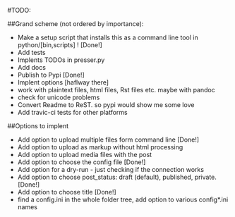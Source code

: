 #TODO:

##Grand scheme (not ordered by importance):
* Make a setup script that installs this as a command line tool in python/[bin,scripts] ! [Done!]
* Add tests
* Implents TODOs in presser.py
* Add docs
* Publish to Pypi [Done!]
* Implent options [haflway there]
* work with plaintext files, html files, Rst files etc. maybe with pandoc
* check for unicode problems
* Convert Readme to ReST. so pypi would show me some love
* Add travic-ci tests for other platforms

##Options to implent

* Add option to upload multiple files form command line [Done!]
* Add option to upload as markup without html processing
* Add option to upload media files with the post
* Add option to choose the config file [Done!]
* Add option for a dry-run - just checking if the connection works
* Add option to choose post_status: draft (default), published, private. [Done!]
* Add option to choose title [Done!]
* find a config.ini in the whole folder tree, add option to various config*.ini names